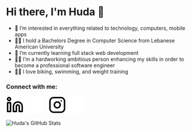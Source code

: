 # Hi there, I'm Huda 👋

- 👀 I’m interested in everything related to technology, computers, mobile apps
- 👩‍🎓 I hold a Bachelors Degree in Computer Science from Lebanese American University
- 🌱 I’m currently learning full stack web development
- 👩‍💻 I’m a hardworking ambitious person enhancing my skills in order to become a professional software engineer
- 🚴‍♂️ I love biking, swimming, and weight training

### Connect with me:

[![website](linkedin-light.svg)](https://www.linkedin.com/in/huda-al-zahabi-531993174/#gh-light-mode-only)
[![website](linkedin-dark.svg)](https://www.linkedin.com/in/huda-al-zahabi-531993174/#gh-dark-mode-only)
&nbsp;&nbsp;
[![website](instagram-light.svg)](https://instagram.com/huda_zahabi#gh-light-mode-only)
[![website](instagram-dark.svg)](https://instagram.com/huda_zahabi#gh-dark-mode-only)

<img align="left" alt="Huda's GitHub Stats" src="https://github-readme-stats.vercel.app/api?username=huda-alzahabi&show_icons=true&hide_border=false&title_color=0320fc&icon_color=0320fc&bg_color=eeedf5&text_color=100754&border_color=0320fc" />
